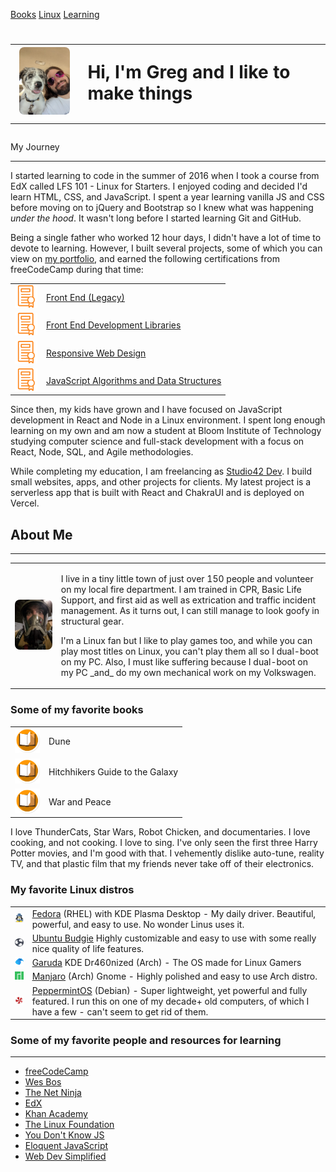 [Books](#books)
[Linux](#linux)
[Learning](#learning)

# <table style="border-spacing: 4px" width="100%"><tr><td><img src="assets/dog_selfie.jpg" width="120px" style="border-radius: 8px" /></td><td>Hi, I'm Greg and I like to make things</td></tr></table>

My Journey

---

I started learning to code in the summer of 2016 when I took a course from EdX called LFS 101 - Linux for Starters. I enjoyed coding and decided I'd learn HTML, CSS, and JavaScript. I spent a year learning vanilla JS and CSS before moving on to jQuery and Bootstrap so I knew what was happening _under the hood_. It wasn't long before I started learning Git and GitHub.

Being a single father who worked 12 hour days, I didn't have a lot of time to devote to learning. However, I built several projects, some of which you can view on [my portfolio](https://portfolio.studio42dev.com), and earned the following certifications from freeCodeCamp during that time:

<table style="border-spacing: 4px" width="100%">
<tbody>
<tr>
<td>
<img
              src="assets/certificate.svg"
              style="height: 36px"
              alt="certificate icon"
            />
</td>
<td>
<a
              href="https://www.freecodecamp.org/certification/bus42/legacy-front-end"
              >Front End (Legacy)</a
            >
</td>
</tr>
<tr>
<td>
<img
              src="assets/certificate.svg"
              style="height: 36px"
              alt="certificate icon"
            />
</td>
<td>
<a
              href="https://www.freecodecamp.org/certification/bus42/front-end-development-libraries"
              >Front End Development Libraries</a
            >
</td>
</tr>
<tr>
<td>
<img
              src="assets/certificate.svg"
              style="height: 36px"
              alt="certificate icon"
            />
</td>
<td>
<a
              href="https://www.freecodecamp.org/certification/bus42/responsive-web-design"
              >Responsive Web Design</a
            >
</td>
</tr>
<tr>
<td>
<img
              src="assets/certificate.svg"
              style="height: 36px"
              alt="certificate icon"
            />
</td>
<td>
<a
              href="https://www.freecodecamp.org/certification/bus42/javascript-algorithms-and-data-structures"
              >JavaScript Algorithms and Data Structures</a
            >
</td>
</tr>
</tbody>
</table>
Since then, my kids have grown and I have focused on JavaScript development in React and Node in a Linux environment. I spent long enough learning on my own and am now a student at Bloom Institute of Technology studying computer science and full-stack development with a focus on React, Node, SQL, and Agile methodologies.

While completing my education, I am freelancing as [Studio42 Dev](https://studio42dev.com). I build small websites, apps, and other projects for clients. My latest project is a serverless app that is built with React and ChakraUI and is deployed on Vercel.

## About Me

---

<table style="border-spacing: 4px" width="100%">
    <tbody>
        <tr>
            <td>
                <img
                  src="assets/SCBAwhat.jpeg"
                  width="300px"
                  style="border-radius: 8px"
                />
            </td>
            <td>
                <p>
                I live in a tiny little town of just over 150 people and volunteer
                on my local fire department. I am trained in CPR, Basic Life
                Support, and first aid as well as extrication and traffic incident
                management. As it turns out, I can still manage to look goofy in
                structural gear.
                </p>
            <p>
              I'm a Linux fan but I like to play games too, and while you can
              play most titles on Linux, you can't play them all so I dual-boot
              on my PC. Also, I must like suffering because I dual-boot on my PC
              _and_ do my own mechanical work on my Volkswagen.
            </p>
          </td>
        </tr>
    </tbody>
</table>

### <a name="books">Some of my favorite books</a>

<table style="border-spacing: 4px" width="100%">
    <tbody>
        <tr>
          <td><img src="assets/book.png" alt="book icon" width="40px" /></td>
          <td>Dune</td>
        </tr>
        <tr>
          <td><img src="assets/book.png" alt="book icon" width="40px" /></td>
          <td>Hitchhikers Guide to the Galaxy</td>
        </tr>
        <tr>
          <td><img src="assets/book.png" alt="book icon" width="40px" /></td>
          <td>War and Peace</td>
        </tr>
    </tbody>
</table>

I love ThunderCats, Star Wars, Robot Chicken, and documentaries. I love cooking, and not cooking. I love to sing. I've only seen the first three Harry Potter movies, and I'm good with that. I vehemently dislike auto-tune, reality TV, and that plastic film that my friends never take off of their electronics.

### <a name="linux">My favorite Linux distros</a>

<table style="border-spacing: 4px">
      <tbody>
        <tr>
          <td>
            <img
              src="assets/fedora.png"
              style="width: 40px; display: inline-block"
              alt="Fedora Linux Logo"
            />
          </td>
          <td>
            <a href="https://getfedora.org/">Fedora</a> (RHEL) with KDE Plasma
            Desktop - My daily driver. Beautiful, powerful, and easy to use. No
            wonder Linus uses it.
          </td>
        </tr>
        <tr>
          <td>
            <img
              src="assets/budgie.svg"
              style="width: 40px; display: inline-block"
              alt="Ubuntu Budgie Logo"
            />
          </td>
          <td>
            <a href="https://ubuntubudgie.org">Ubuntu Budgie</a> Highly
            customizable and easy to use with some really nice quality of life
            features.
          </td>
        </tr>
        <tr>
          <td>
            <img
              src="/assets/garuda.svg"
              style="width: 40px; display: inline-block"
              alt="Garuda Linux Logo"
            />
          </td>
          <td>
            <a href="https://garudalinux.org/index.html">Garuda</a> KDE
            Dr460nized (Arch) - The OS made for Linux Gamers
          </td>
        </tr>
        <tr>
          <td>
            <img
              src="/assets/manjaro.svg"
              style="width: 40px; display: inline-block"
              alt="Manjaro Linux logo"
            />
          </td>
          <td>
            <a href="https://manjaro.org/">Manjaro</a> (Arch) Gnome - Highly
            polished and easy to use Arch distro.
          </td>
        </tr>
        <tr>
          <td>
            <img
              src="/assets/peppermint.png"
              style="width: 40px; display: inline-block"
              alt="Peppermint OS logo"
            />
          </td>
          <td>
            <a href="https://peppermintos.com/">PeppermintOS</a> (Debian) -
            Super lightweight, yet powerful and fully featured. I run this on
            one of my decade+ old computers, of which I have a few - can't seem
            to get rid of them.
          </td>
        </tr>
      </tbody>
    </table>

### <a name="learning">Some of my favorite people and resources for learning</a>

<hr/>

- [freeCodeCamp](https://www.freecodecamp.org)
- [Wes Bos](https://wesbos.com)
- [The Net Ninja](https://www.youtube.com/channel/UCW5YeuERMmlnqo4oq8vwUpg)
- [EdX](https://www.edx.org)
- [Khan Academy](https://www.khanacademy.org)
- [The Linux Foundation](https://www.linuxfoundation.org)
- [You Don't Know JS](https://github.com/getify/You-Dont-Know-JS)
- [Eloquent JavaScript](https://eloquentjavascript.net)
- [Web Dev Simplified](https://m.youtube.com/c/WebDevSimplified)

